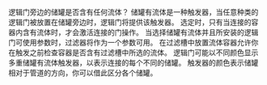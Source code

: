 <lore>
逻辑门旁边的储罐是否含有任何流体？
</lore>
<no_lore>
储罐有流体是一种触发器，当任意种类的逻辑门被放置在储罐旁边时，逻辑门将提供该触发器。
</no_lore>

<chapter name="需求"/>
选定时，只有当连接的容器内含有流体时，才会激活连接的门操作。

<chapter name="参数"/>
当选择储罐有流体并且所安装的逻辑门可使用参数时，过滤器将作为一个参数可用。
在过滤槽中放置流体容器允许你在触发之前检查容器是否含有过滤槽中所选的流体。

<chapter name="触发器方向"/>
逻辑门可能以不同颜色显示多重储罐有流体触发器，以表示连接的每个不同的储罐。
触发器的颜色表示储罐相对于管道的方向，你可以借此区分各个储罐。

